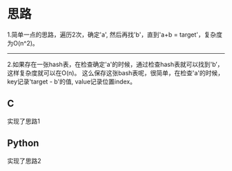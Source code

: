 # 思路

1.简单一点的思路，遍历2次，确定'a', 然后再找'b'，直到'a+b = target'，复杂度为O(n^2)。

----

2.如果存在一张hash表，在检查确定'a'的时候，通过检查hash表就可以找到'b’，这样复杂度就可以在O(n)。
这么保存这张bash表呢，很简单，在检查'a'的时候，key记录'target - b'的值, value记录位置index。
## C

实现了思路1

## Python

实现了思路2
